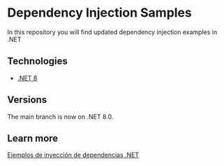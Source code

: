 # Dependency Injection Samples
In this repository you will find updated dependency injection examples in .NET

## Technologies

* [.NET 8](https://learn.microsoft.com/en-us/dotnet/core/extensions/dependency-injection)

## Versions
The main branch is now on .NET 8.0.

## Learn more
[Ejemplos de inyección de dependencias .NET](https://arbems.com)
